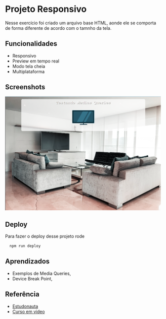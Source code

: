 
# Projeto Responsivo

Nesse exercício foi criado um arquivo base HTML, aonde ele se comporta de forma diferente de acordo com o tamnho da tela.
## Funcionalidades

- Responsivo
- Preview em tempo real
- Modo tela cheia
- Multiplataforma


## Screenshots

![Media-Query](https://github.com/emmanuelmarcosdeoliveira/media-query/blob/main/imagens/screenshout.png?raw=true)


## Deploy

Para fazer o deploy desse projeto rode

```bash
  npm run deploy
```


## Aprendizados

-  Exemplos de Media Queries,
 - Device Break Point, 

## Referência

 - [Estudonauta](https://www.estudonauta.com/)
 - [Curso em video](https://cursoemvideo.com.br)
 


